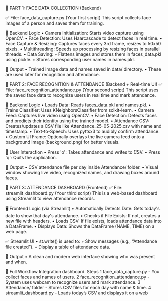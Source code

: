 🧠 PART 1: FACE DATA COLLECTION (Backend)

✅ File: face_data_capture.py (Your first script)
This script collects face images of a person and saves them for training.

🔧 Backend Logic
• Camera Initialization: Starts video capture using OpenCV.
• Face Detection: Uses Haarcascade to detect faces in real time.
• Face Capture & Resizing: Captures faces every 3rd frame, resizes to 50x50 pixels.
• Multithreading: Speeds up processing by resizing faces in parallel threads.
• Data Saving:
◦ Flattens images and stores them in faces_data.pkl using pickle.
◦ Stores corresponding user names in names.pkl.

🎯 Output
• Trained image data and names saved in data/ directory.
• These are used later for recognition and attendance.


🧠 PART 2: FACE RECOGNITION & ATTENDANCE
(Backend + Real-time UI)
✅ File: face_recognition_attendance.py (Your second script)
This script uses the saved face data to recognize users in real time and mark attendance.

🔧 Backend Logic
• Loads Data: Reads faces_data.pkl and names.pkl.
• Trains Classifier: Uses KNeighborsClassifier from scikit-learn.
• Camera Feed: Captures live video using OpenCV.
• Face Detection: Detects faces and predicts their identity using the trained model.
• Attendance CSV: Creates/updates a CSV file like Attendance_25-05-2025.csv
with name and timestamp.
• Text-to-Speech: Uses pyttsx3 to audibly confirm attendance.
• Custom UI Frame: Optionally overlays the live camera feed onto a background image
(background.png) for better visuals.

🎯 User Interaction
• Press 'o': Takes attendance and writes to CSV.
• Press 'q': Quits the application.

🎯 Output
• CSV attendance file per day inside Attendance/ folder.
• Visual window showing live video, recognized names, and drawing boxes around faces.


🧠 PART 3: ATTENDANCE DASHBOARD (Frontend)
✅ File: streamlit_dashboard.py (Your third script)
This is a web-based dashboard using Streamlit to view attendance records.

🖥 Frontend Logic (via Streamlit)
• Automatically Detects Date: Gets today's date to show that day's attendance.
• Checks if File Exists: If not, creates a new file with headers.
• Loads CSV: If file exists, loads attendance data into a DataFrame.
• Displays Data: Shows the DataFrame (NAME, TIME) on a web page.

✅ Streamlit UI
• st.write() is used to:
◦ Show messages (e.g., “Attendance file created”).
◦ Display a table of attendance data.

🎯 Output
• A clean and modern web interface showing who was present and when.


🔄 Full Workflow Integration
dashboard.
Steps
1 face_data_capture.py - You collect faces and names of users.
2 face_recognition_attendance.py - System uses webcam to recognize users and mark
attendance.
3 Attendance/ folder - Stores CSV files for each day with name & time.
4 streamlit_dashboard.py - Loads today’s CSV and displays it on a web
